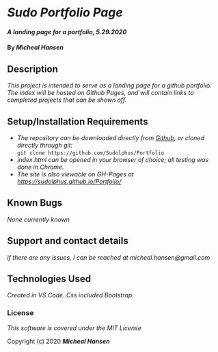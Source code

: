 # _Sudo Portfolio Page_

#### _A landing page for a portfolio, 5.29.2020_

#### By _**Micheal Hansen**_

## Description

_This project is intended to serve as a landing page for a github portfolio. The index will be hosted on Github Pages, and will contain links to completed projects that can be shown off._

## Setup/Installation Requirements

* _The repository can be downloaded directly from [Github](https://github.com/Sudolphus/Portfolio), or cloned directly through git:_<br>
 `git clone https://github.com/Sudolphus/Portfolio`
* _index.html can be opened in your browser of choice; all testing was done in Chrome._
* _The site is also viewable on GH-Pages at https://sudolphus.github.io/Portfolio/_

## Known Bugs

_None currently known_

## Support and contact details

_if there are any issues, I can be reached at micheal.hansen@gmail.com_

## Technologies Used

_Created in VS Code. Css included Bootstrap._

### License

*This software is covered under the MIT License*

Copyright (c) 2020 **_Micheal Hansen_**